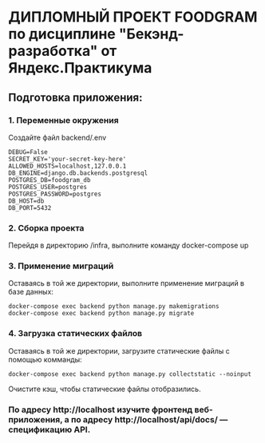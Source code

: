 # ДИПЛОМНЫЙ ПРОЕКТ FOODGRAM по дисциплине "Бекэнд-разработка" от Яндекс.Практикума

## Подготовка приложения:

### 1. Переменные окружения

Создайте файл backend/.env

```
DEBUG=False
SECRET_KEY='your-secret-key-here'
ALLOWED_HOSTS=localhost,127.0.0.1
DB_ENGINE=django.db.backends.postgresql
POSTGRES_DB=foodgram_db
POSTGRES_USER=postgres
POSTGRES_PASSWORD=postgres
DB_HOST=db
DB_PORT=5432
```

### 2. Сборка проекта

Перейдя в директорию /infra, выполните команду docker-compose up

### 3. Применение миграций

Оставаясь в той же директории, выполните применение миграций в базе данных:

```
docker-compose exec backend python manage.py makemigrations
docker-compose exec backend python manage.py migrate
```

### 4. Загрузка статических файлов

Оставаясь в той же директории, загрузите статические файлы с помощью комманды:

```
docker-compose exec backend python manage.py collectstatic --noinput
```

Очистите кэш, чтобы статические файлы отобразились.

### По адресу http://localhost изучите фронтенд веб-приложения, а по адресу http://localhost/api/docs/ — спецификацию API.

